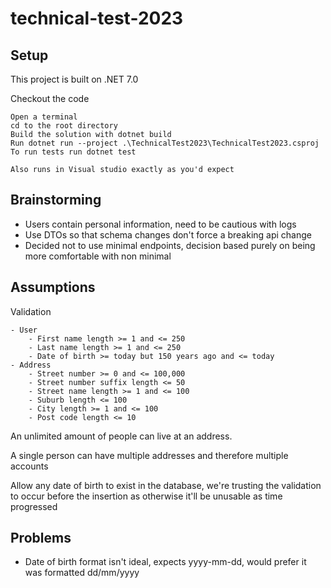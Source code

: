 # technical-test-2023

## Setup
This project is built on .NET 7.0

Checkout the code

	Open a terminal
 	cd to the root directory
 	Build the solution with dotnet build
 	Run dotnet run --project .\TechnicalTest2023\TechnicalTest2023.csproj
 	To run tests run dotnet test

	Also runs in Visual studio exactly as you'd expect

## Brainstorming
- Users contain personal information, need to be cautious with logs
- Use DTOs so that schema changes don't force a breaking api change 
- Decided not to use minimal endpoints, decision based purely on being more comfortable with non minimal 

## Assumptions
Validation

	- User
		- First name length >= 1 and <= 250
		- Last name length >= 1 and <= 250
		- Date of birth >= today but 150 years ago and <= today
	- Address
		- Street number >= 0 and <= 100,000
		- Street number suffix length <= 50
		- Street name length >= 1 and <= 100
		- Suburb length <= 100
		- City length >= 1 and <= 100
		- Post code length <= 10

An unlimited amount of people can live at an address.

A single person can have multiple addresses and therefore multiple accounts

Allow any date of birth to exist in the database, we're trusting the validation to occur before the insertion as otherwise it'll be unusable as time progressed

## Problems
- Date of birth format isn't ideal, expects yyyy-mm-dd, would prefer it was formatted dd/mm/yyyy 
